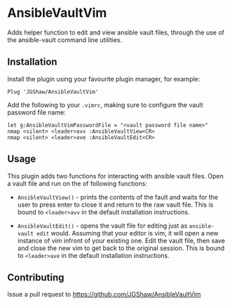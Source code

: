 # AnsibleVaultVim
Adds helper function to edit and view ansible vault files, through the use of the ansible-vault command line utilities.

## Installation
Install the plugin using your favourite plugin manager, for example:
```
Plug 'JGShaw/AnsibleVaultVim'
```

Add the following to your `.vimrc`, making sure to configure the vault password file name:
```
let g:AnsibleVaultVimPasswordFile = "<vault password file name>"
nmap <silent> <leader>avv :AnsibleVaultView<CR>
nmap <silent> <leader>ave :AnsibleVaultEdit<CR>
```

## Usage
This plugin adds two functions for interacting with ansible vault files. Open a vault file and run on the of following functions:
- `AnsibleVaultView()` - prints the contents of the fault and waits for the user to press enter to close it and return to the raw vault file. This is bound to `<leader>avv` in the default installation instructions.

- `AnsibleVaultEdit()` - opens the vault file for editing just as `ansible-vault edit` would. Assuming that your editor is vim, it will open a new instance of vim infront of your existing one. Edit the vault file, then save and close the new vim to get back to the original session. This is bound to `<leader>ave` in the default installation instructions.

## Contributing
Issue a pull request to https://github.com/JGShaw/AnsibleVaultVim
